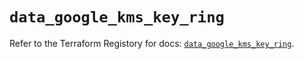 # `data_google_kms_key_ring`

Refer to the Terraform Registory for docs: [`data_google_kms_key_ring`](https://www.terraform.io/docs/providers/google/d/kms_key_ring).
